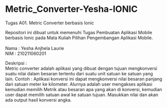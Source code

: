 # Metric_Converter-Yesha-IONIC

Tugas A01. Metric Converter berbasis Ionic

Repositori ini dibuat untuk memenuhi Tugas Pembuatan Aplikasi Mobile berbasis Ionic pada Mata Kuliah Pilihan Pengembangan Aplikasi Mobile. </br>
</br>
Nama    : Yesha Anjhela Laurie </br>
NIM     : 210211060201

Deskripsi : </br>
Metric converter adalah aplikasi yang dibuat dengan tujuan mengkonversi suatu nilai dalam besaran tertentu dari suatu unit satuan ke satuan yang lain. Contoh : Aplikasi konversi ini dapat mengkonversi nilai besaran panjang dari satuan meter ke kilometer. Alurnya adalah user mengakses aplikasi kemudian memilih Metrik atau besaran apa yang akan di konversi, kemudian user dapat memilih satuan awal ke satuan tujuan. Masukkan nilai dan akan ada output hasil konversi angka.



